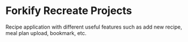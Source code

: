# Forkify Recreate Projects

Recipe application with different useful features such as add new recipe, meal plan upload, bookmark, etc.
